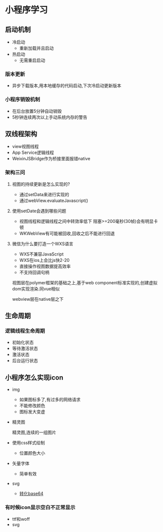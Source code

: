 # 小程序学习

## 启动机制

- 冷启动
  - 重新加载并且启动
- 热启动
  - 无需重启启动

### 版本更新

- 异步下载版本,用本地缓存的代码启动,下次冷启动更新版本

### 小程序销毁机制

- 在后台放置5分钟自动销毁
- 5秒钟连续两次以上手动系统内存的警告

## 双线程架构

- view视图线程
- App Service逻辑线程
- WeixinJSBridge作为桥接里面报错native

### 架构三问

1. 视图的持续更新是怎么实现的?

   - 通过setData来进行实现的
   - 通过webView.evaluateJavascript()

2. 使用setDate会遇到哪些问题

   - 视图线程和逻辑线程之间中转效率低下 阻塞>=200毫秒(30帧)会有明显卡顿
   - WKWebView有可能被回收,回收之后不能进行回退

3. 微信为什么要打造一个WXS语言 

   - WXS不兼容JavaScript 
   - WXS在ios上会比js快2-20
   - 直接操作视图数据提高效率
   - 不支持回调句柄

   视图层在polymer框架的基础之上,基于web component标准实现的,创建虚拟dom实现渲染.同vue相似

   webview层在native层之下

## 生命周期

### 逻辑线程生命周期

- 初始化状态
- 等待激活状态
- 激活状态
- 后台运行状态

## 小程序怎么实现icon

- img

  - 如果图标多了,有过多的网络请求
  - 不能修改颜色
  - 图标发大变虚

- 精灵图

  精灵图,连续的一组图片

- 使用css样式绘制

  - 位置颜色大小

- 矢量字体

  - 简单有效

- svg

  - [转化base64](http://www.sojson.com/image2base64.html)

### 有时候icon显示空白不正常显示

- ttf和woff
- svg